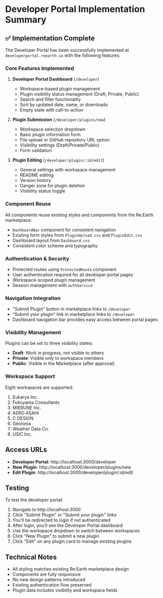 # Developer Portal Implementation Summary

## ✅ Implementation Complete

The Developer Portal has been successfully implemented at `developerportal.reearth.io` with the following features:

### Core Features Implemented

1. **Developer Portal Dashboard** (`/developer`)
   - Workspace-based plugin management
   - Plugin visibility status management (Draft, Private, Public)
   - Search and filter functionality
   - Sort by updated date, name, or downloads
   - Empty state with call-to-action

2. **Plugin Submission** (`/developer/plugins/new`)
   - Workspace selection dropdown
   - Basic plugin information form
   - File upload or GitHub repository URL option
   - Visibility settings (Draft/Private/Public)
   - Form validation

3. **Plugin Editing** (`/developer/plugin/:id/edit`)
   - General settings with workspace management
   - README editing
   - Version history
   - Danger zone for plugin deletion
   - Visibility status toggle

### Component Reuse

All components reuse existing styles and components from the Re:Earth marketplace:
- `DashboardNav` component for consistent navigation
- Existing form styles from `PluginUpload.css` and `PluginEdit.css`
- Dashboard layout from `Dashboard.css`
- Consistent color scheme and typography

### Authentication & Security

- Protected routes using `ProtectedRoute` component
- User authentication required for all developer portal pages
- Workspace-scoped plugin management
- Session management with `authService`

### Navigation Integration

- "Submit Plugin" button in marketplace links to `/developer`
- "Submit your plugin" link in marketplace links to `/developer`
- Dashboard navigation bar provides easy access between portal pages

### Visibility Management

Plugins can be set to three visibility states:
- **Draft**: Work in progress, not visible to others
- **Private**: Visible only to workspace members
- **Public**: Visible in the Marketplace (after approval)

### Workspace Support

Eight workspaces are supported:
1. Eukarya Inc.
2. Fukuyama Consultants
3. MIERUNE Inc.
4. AERO ASAHI
5. C DESIGN
6. Geolonia
7. Weather Data Co.
8. USIC Inc.

## Access URLs

- **Developer Portal**: http://localhost:3000/developer
- **New Plugin**: http://localhost:3000/developer/plugins/new
- **Edit Plugin**: http://localhost:3000/developer/plugin/:id/edit

## Testing

To test the developer portal:
1. Navigate to http://localhost:3000
2. Click "Submit Plugin" or "Submit your plugin" links
3. You'll be redirected to login if not authenticated
4. After login, you'll see the Developer Portal dashboard
5. Use the workspace dropdown to switch between workspaces
6. Click "New Plugin" to submit a new plugin
7. Click "Edit" on any plugin card to manage existing plugins

## Technical Notes

- All styling matches existing Re:Earth marketplace design
- Components are fully responsive
- No new design patterns introduced
- Existing authentication flow preserved
- Plugin data includes visibility and workspace fields